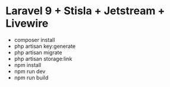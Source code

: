 # Laravel 9 + Stisla + Jetstream + Livewire

- composer install
- php artisan key:generate
- php artisan migrate
- php artisan storage:link
- npm install
- npm run dev
- npm run build